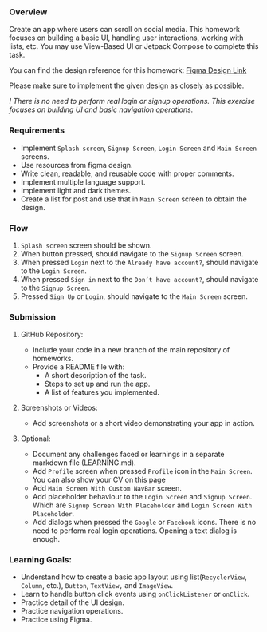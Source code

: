 ### Overview
Create an app where users can scroll on social media. This homework focuses on building a basic UI, handling user interactions, working with lists, etc. You may use View-Based UI or Jetpack Compose to complete this task.

You can find the design reference for this homework: [Figma Design Link](https://www.figma.com/design/osgv4l25V3DdTgKsLhujGV/Social-Media-App-Design-%7C-Social-Media-App---Tracely-(Community)?node-id=53-344&t=O8pcnKEOocu5uAzm-0)

Please make sure to implement the given design as closely as possible.

_! There is no need to perform real login or signup operations. This exercise focuses on building UI and basic navigation operations._

### Requirements
- Implement `Splash screen`, `Signup Screen`, `Login Screen` and `Main Screen` screens.
- Use resources from figma design. 
- Write clean, readable, and reusable code with proper comments.
- Implement multiple language support. 
- Implement light and dark themes.
- Create a list for post and use that in `Main Screen` screen to obtain the design.

### Flow
1. `Splash screen` screen should be shown. 
2. When button pressed, should navigate to the `Signup Screen` screen.
3. When pressed `Login` next to the `Already have account?`, should navigate to the `Login Screen`.
4. When pressed `Sign in` next to the `Don’t have account?`, should navigate to the `Signup Screen`.
5. Pressed `Sign Up` or `Login`, should navigate to the `Main Screen` screen.

### Submission
1. GitHub Repository:
   - Include your code in a new branch of the main repository of homeworks.
   - Provide a README file with:
     - A short description of the task.
     - Steps to set up and run the app.
     - A list of features you implemented.

2. Screenshots or Videos:
   - Add screenshots or a short video demonstrating your app in action.

3. Optional:
   - Document any challenges faced or learnings in a separate markdown file (LEARNING.md).
   - Add `Profile` screen when pressed `Profile` icon in the `Main Screen`. You can also show your CV on this page
   - Add `Main Screen With Custom NavBar` screen.
   - Add placeholder behaviour to the `Login Screen` and `Signup Screen`. Which are `Signup Screen With Placeholder` and `Login Screen With Placeholder`.
   - Add dialogs when pressed the `Google` or `Facebook` icons. There is no need to perform real login operations. Opening a text dialog is enough. 

### Learning Goals:
- Understand how to create a basic app layout using list(`RecyclerView`, `Column`, etc.), `Button`, `TextView,` and `ImageView`.
- Learn to handle button click events using `onClickListener` or `onClick`.
- Practice detail of the UI design.
- Practice navigation operations.
- Practice using Figma.
